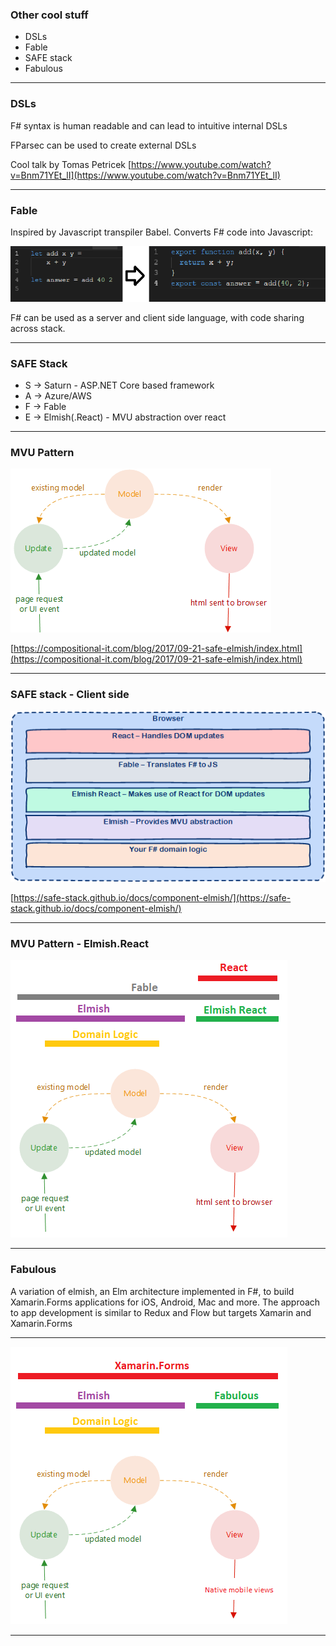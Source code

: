 ### Other cool stuff #

- DSLs
- Fable
- SAFE stack
- Fabulous

---

### DSLs

F# syntax is human readable and can lead to intuitive internal DSLs

FParsec can be used to create external DSLs

Cool talk by Tomas Petricek
[https://www.youtube.com/watch?v=Bnm71YEt_lI](https://www.youtube.com/watch?v=Bnm71YEt_lI)

---

### Fable

Inspired by Javascript transpiler Babel. Converts F# code into Javascript:

![FableFs](assets/img/fable.png)

F# can be used as a server and client side language, with code sharing across stack.

---

### SAFE Stack

- S -> Saturn - ASP.NET Core based framework
- A -> Azure/AWS
- F -> Fable
- E -> Elmish(.React) - MVU abstraction over react

---


### MVU Pattern

![MVU](assets/img/mvu.png)

[https://compositional-it.com/blog/2017/09-21-safe-elmish/index.html](https://compositional-it.com/blog/2017/09-21-safe-elmish/index.html)

---

### SAFE stack - Client side 

![FableJs](assets/img/SAFE.png)

[https://safe-stack.github.io/docs/component-elmish/](https://safe-stack.github.io/docs/component-elmish/)

---

### MVU Pattern - Elmish.React

![MVU](assets/img/mvuElmish.png)

---

### Fabulous

A variation of elmish, an Elm architecture implemented in F#, to build Xamarin.Forms applications for iOS, Android, Mac and more. The approach to app development is similar to Redux and Flow but targets Xamarin and Xamarin.Forms

---

![MVU](assets/img/mvuFabulous.png)

---
